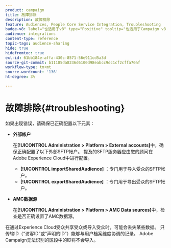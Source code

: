 ```yaml
---
product: campaign
title: 故障排除
description: 故障排除
feature: Audiences, People Core Service Integration, Troubleshooting
badge-v8: label="也适用于v8" type="Positive" tooltip="也适用于Campaign v8"
audience: integrations
content-type: reference
topic-tags: audience-sharing
hide: true
hidefromtoc: true
exl-id: 61bb184e-affa-430c-8571-56e911cd5a3d
source-git-commit: b11185da8236d6100d98eabcc9dc1cf2cffa70af
workflow-type: tm+mt
source-wordcount: '136'
ht-degree: 3%

---
```


# 故障排除{#troubleshooting}



如果出现错误，请确保已正确配置以下元素：

* **外部帐户**

  在&#x200B;**[!UICONTROL Administration > Platform > External accounts]**&#x200B;中，确保正确配置了以下外部SFTP帐户。 提及的SFTP服务器应由您的顾问在Adobe Experience Cloud中进行配置。

   * **[!UICONTROL importSharedAudience]** ：专门用于导入受众的SFTP帐户。
   * **[!UICONTROL exportSharedAudience]** ：专门用于导出受众的SFTP帐户。

* **AMC数据源**

  在&#x200B;**[!UICONTROL Administration > Platform > AMC Data sources]**&#x200B;中，检查是否正确设置了AMC数据源。

在通过Experience Cloud受众共享受众或导入受众时，可能会丢失某些数据。 只传输ID（“访客ID”或“声明的ID”）能够与用户档案维度协调的记录。 Adobe Campaign无法识别的区段中的ID将不会导入。
